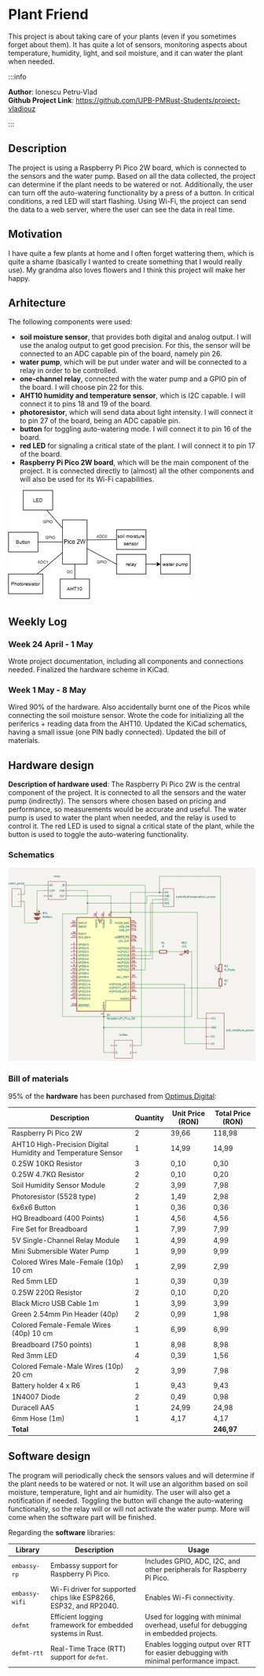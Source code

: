 # Plant Friend

This project is about taking care of your plants (even if you sometimes forget about them). It has quite a lot of sensors, monitoring aspects about temperature, humidity, light, and soil moisture, and it can water the plant when needed.

:::info

**Author**: Ionescu Petru-Vlad \
**Github Project Link**: https://github.com/UPB-PMRust-Students/proiect-vladiouz

:::

## Description

The project is using a Raspberry Pi Pico 2W board, which is connected to the sensors and the water pump. Based on all the data collected, the project can determine if the plant needs to be watered or not. Additionally, the user can turn off the auto-watering functionality by a press of a button. In critical conditions, a red LED will start flashing. Using Wi-Fi, the project can send the data to a web server, where the user can see the data in real time.

## Motivation

I have quite a few plants at home and I often forget wattering them, which is quite a shame (basically I wanted to create something that I would really use). My grandma also loves flowers and I think this project will make her happy.

## Arhitecture

The following components were used:

- **soil moisture sensor**, that provides both digital and analog output. I will use the analog output to get good precision. For this, the sensor will be connected to an ADC capable pin of the board, namely pin 26.
- **water pump**, which will be put under water and will be connected to a relay in order to be controlled.
- **one-channel relay**, connected with the water pump and a GPIO pin of the board. I will choose pin 22 for this.
- **AHT10 humidity and temperature sensor**, which is I2C capable. I will connect it to pins 18 and 19 of the board.
- **photoresistor**, which will send data about light intensity. I will connect it to pin 27 of the board, being an ADC capable pin.
- **button** for toggling auto-watering mode. I will connect it to pin 16 of the board.
- **red LED** for signaling a critical state of the plant. I will connect it to pin 17 of the board.
- **Raspberry Pi Pico 2W board**, which will be the main component of the project. It is connected directly to (almost) all the other components and will also be used for its Wi-Fi capabilities.

![Architecture](pm-project-simple-diagram.webp)

## Weekly Log

### Week 24 April - 1 May

Wrote project documentation, including all components and connections needed. Finalized the hardware scheme in KiCad.

### Week 1 May - 8 May

Wired 90% of the hardware. Also accidentally burnt one of the Picos while connecting the soil moisture sensor. Wrote the code for initializing all the periferics + reading data from the AHT10. Updated the KiCad schematics, having a small issue (one PIN badly connected). Updated the bill of materials.

## Hardware design

**Description of hardware used**: The Raspberry Pi Pico 2W is the central component of the project. It is connected to all the sensors and the water pump (indirectly). The sensors where chosen based on pricing and performance, so measurements would be accurate and useful. The water pump is used to water the plant when needed, and the relay is used to control it. The red LED is used to signal a critical state of the plant, while the button is used to toggle the auto-watering functionality.

### Schematics

![Hardware](hardware-diagram.webp)

### Bill of materials

95% of the **hardware** has been purchased from [Optimus Digital](https://www.optimusdigital.ro/):

| **Description**                                              | **Quantity** | **Unit Price (RON)** | **Total Price (RON)** |
| ------------------------------------------------------------ | ------------ | -------------------- | --------------------- |
| Raspberry Pi Pico 2W                                         | 2            | 39,66                | 118,98                |
| AHT10 High-Precision Digital Humidity and Temperature Sensor | 1            | 14,99                | 14,99                 |
| 0.25W 10KΩ Resistor                                          | 3            | 0,10                 | 0,30                  |
| 0.25W 4.7KΩ Resistor                                         | 2            | 0,10                 | 0,20                  |
| Soil Humidity Sensor Module                                  | 2            | 3,99                 | 7,98                  |
| Photoresistor (5528 type)                                    | 2            | 1,49                 | 2,98                  |
| 6x6x6 Button                                                 | 1            | 0,36                 | 0,36                  |
| HQ Breadboard (400 Points)                                   | 1            | 4,56                 | 4,56                  |
| Fire Set for Breadboard                                      | 1            | 7,99                 | 7,99                  |
| 5V Single-Channel Relay Module                               | 1            | 4,99                 | 4,99                  |
| Mini Submersible Water Pump                                  | 1            | 9,99                 | 9,99                  |
| Colored Wires Male-Female (10p) 10 cm                        | 1            | 2,99                 | 2,99                  |
| Red 5mm LED                                                  | 1            | 0,39                 | 0,39                  |
| 0.25W 220Ω Resistor                                          | 2            | 0,10                 | 0,20                  |
| Black Micro USB Cable 1m                                     | 1            | 3,99                 | 3,99                  |
| Green 2.54mm Pin Header (40p)                                | 2            | 0,99                 | 1,98                  |
| Colored Female-Female Wires (40p) 10 cm                      | 1            | 6,99                 | 6,99                  |
| Breadboard (750 points)                                      | 1            | 8,98                 | 8,98                  |
| Red 3mm LED                                                  | 4            | 0,39                 | 1,56                  |
| Colored Female-Male Wires (10p) 20 cm                        | 2            | 3,99                 | 7,98                  |
| Battery holder 4 x R6                                        | 1            | 9,43                 | 9,43                  |
| 1N4007 Diode                                                 | 2            | 0,49                 | 0,98                  |
| Duracell AA5                                                 | 1            | 24,99                | 24,98                 |
| 6mm Hose (1m)                                                | 1            | 4,17                 | 4,17                  |
| **Total**                                                    |              |                      | **246,97**            |

## Software design

The program will periodically check the sensors values and will determine if the plant needs to be watered or not. It will use an algorithm based on soil moisture, temperature, light and air humidity. The user will also get a notification if needed. Toggling the button will change the auto-watering functionality, so the relay will or will not activate the water pump. More will come when the software part will be finished.

Regarding the **software** libraries:

| **Library**    | **Description**                                                   | **Usage**                                                                             |
| -------------- | ----------------------------------------------------------------- | ------------------------------------------------------------------------------------- |
| `embassy-rp`   | Embassy support for Raspberry Pi Pico.                            | Includes GPIO, ADC, I2C, and other peripherals for Raspberry Pi Pico.                 |
| `embassy-wifi` | Wi-Fi driver for supported chips like ESP8266, ESP32, and RP2040. | Enables Wi-Fi connectivity.                                                           |
| `defmt`        | Efficient logging framework for embedded systems in Rust.         | Used for logging with minimal overhead, useful for debugging in embedded projects.    |
| `defmt-rtt`    | Real-Time Trace (RTT) support for `defmt`.                        | Enables logging output over RTT for easier debugging with minimal performance impact. |
